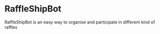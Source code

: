 # RaffleShipBot
RaffleShipBot is an easy way to organise and participate in different kind of raffles
